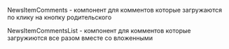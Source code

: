 NewsItemComments - компонент для комментов которые загружаются по клику на кнопку родительского

NewsItemCommentsList - компонент для комментов которые загружиются все разом вместе со вложенными
